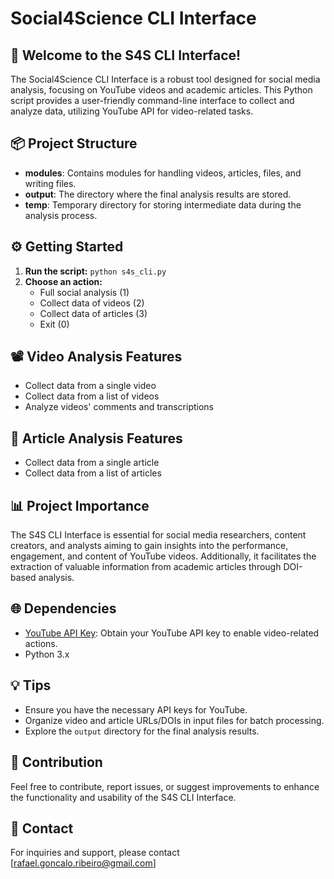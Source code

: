 # Social4Science CLI Interface

## 🚀 Welcome to the S4S CLI Interface!

The Social4Science CLI Interface is a robust tool designed for social media analysis, focusing on YouTube videos and academic articles. This Python script provides a user-friendly command-line interface to collect and analyze data, utilizing YouTube API for video-related tasks.

## 📦 Project Structure

- **modules**: Contains modules for handling videos, articles, files, and writing files.
- **output**: The directory where the final analysis results are stored.
- **temp**: Temporary directory for storing intermediate data during the analysis process.

## ⚙️ Getting Started

1. **Run the script:** `python s4s_cli.py`
2. **Choose an action:**
   - Full social analysis (1)
   - Collect data of videos (2)
   - Collect data of articles (3)
   - Exit (0)

## 📽️ Video Analysis Features

- Collect data from a single video
- Collect data from a list of videos
- Analyze videos' comments and transcriptions

## 📰 Article Analysis Features

- Collect data from a single article
- Collect data from a list of articles

## 📊 Project Importance

The S4S CLI Interface is essential for social media researchers, content creators, and analysts aiming to gain insights into the performance, engagement, and content of YouTube videos. Additionally, it facilitates the extraction of valuable information from academic articles through DOI-based analysis.

## 🌐 Dependencies

- [YouTube API Key](https://developers.google.com/youtube/registering_an_application): Obtain your YouTube API key to enable video-related actions.
- Python 3.x

## 💡 Tips

- Ensure you have the necessary API keys for YouTube.
- Organize video and article URLs/DOIs in input files for batch processing.
- Explore the `output` directory for the final analysis results.

## 🤝 Contribution

Feel free to contribute, report issues, or suggest improvements to enhance the functionality and usability of the S4S CLI Interface.

## 📧 Contact

For inquiries and support, please contact [rafael.goncalo.ribeiro@gmail.com]
